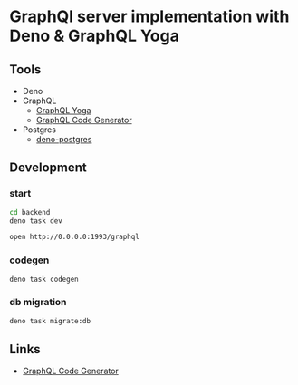 # GraphQl server implementation with Deno & GraphQL Yoga

## Tools

- Deno
- GraphQL
  - [GraphQL Yoga](https://the-guild.dev/graphql/yoga-server)
  - [GraphQL Code Generator](https://the-guild.dev/graphql/codegen)
- Postgres
  - [deno-postgres](https://deno-postgres.com)

## Development

### start

```zsh
cd backend
deno task dev
```

```zsh
open http://0.0.0.0:1993/graphql
```

### codegen

```zsh
deno task codegen
```

### db migration

```zsh
deno task migrate:db
```

## Links

- [GraphQL Code Generator](https://the-guild.dev/graphql/codegen)
